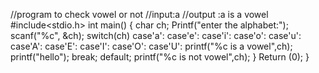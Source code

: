 //program to check vowel or not
//input:a 
//output :a is a vowel
#include<stdio.h>
int main() 
{
  char ch;
  Printf("enter the alphabet:");
  scanf("%c", &ch);
  switch(ch) 
  case'a':
  case'e':
  case'i':
  case'o':
  case'u':
  case'A':
  case'E':
  case'I':
  case'O':
  case'U':
  printf("%c is a vowel",ch);
  printf("hello");
  break;
    default;
      printf("%c is not vowel",ch);
  }
Return (0);
}




